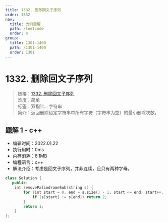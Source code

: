 ```yaml
---
title: 1332. 删除回文子序列
order: 1332
nav:
  title: 力扣题解
  path: /leetcode
  order: 4
group:
  title: 1301-1400
  path: /1301-1400
  order: 1301
---
```


# 1332. 删除回文子序列
    
> 链接：[1332. 删除回文子序列](https://leetcode-cn.com/problems/remove-palindromic-subsequences/)  
> 难度：简单  
> 标签：双指针、字符串  
> 简介：返回删除给定字符串中所有字符（字符串为空）的最小删除次数。
      
## 题解 1 - c++
- 编辑时间：2022.01.22
- 执行用时：0ms
- 内存消耗：6.1MB
- 编程语言：c++
- 解法介绍：考虑是回文子序列，并非连续，且只有两种字母。
```c++
class Solution {
   public:
    int removePalindromeSub(string s) {
        for (int start = 0, end = s.size() - 1; start <= end; start++, end--) {
            if (s[start] != s[end]) return 2;
        }
        return 1;
    }
};
```

      